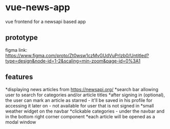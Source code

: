 # vue-news-app
vue frontend for a newsapi based app

## prototype
figma link: https://www.figma.com/proto/Zt0wsw1czMvGUdVuPrIzb0/Untitled?type=design&node-id=1-2&scaling=min-zoom&page-id=0%3A1

## features
*displaying news articles from https://newsapi.org/
*search bar allowing user to search for categories and/or article titles
*after signing in (optional), the user can mark an article as starred - it'll be saved in his profile for accessing it later on - not available for user that is not signed in
*small weather widget on the navbar
*clickable categories - under the navbar and in the bottom right corner component
*each article will be opened as a modal window
